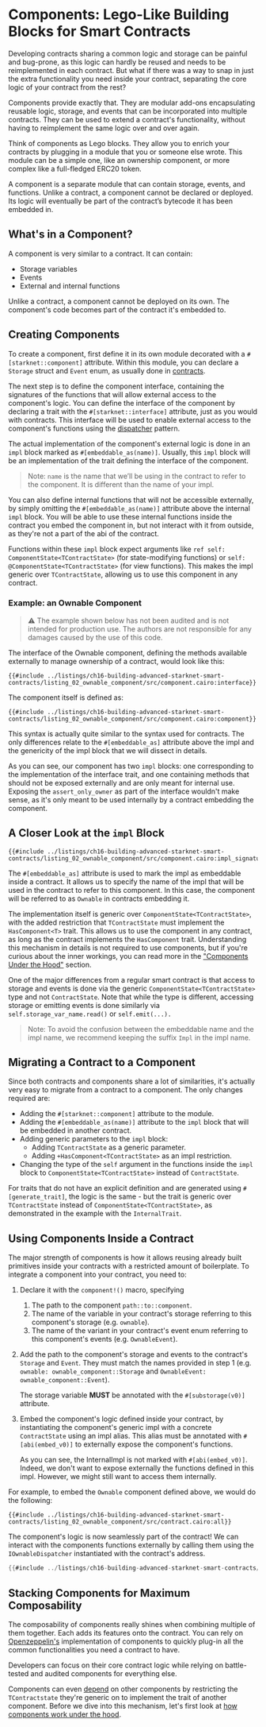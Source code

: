 # Components: Lego-Like Building Blocks for Smart Contracts

Developing contracts sharing a common logic and storage can be painful and
bug-prone, as this logic can hardly be reused and needs to be reimplemented in
each contract. But what if there was a way to snap in just the extra
functionality you need inside your contract, separating the core logic of your
contract from the rest?

Components provide exactly that. They are modular add-ons encapsulating reusable
logic, storage, and events that can be incorporated into multiple contracts.
They can be used to extend a contract's functionality, without having to
reimplement the same logic over and over again.

Think of components as Lego blocks. They allow you to enrich your contracts by
plugging in a module that you or someone else wrote. This module can be a simple
one, like an ownership component, or more complex like a full-fledged ERC20
token.

A component is a separate module that can contain storage, events, and
functions. Unlike a contract, a component cannot be declared or deployed. Its
logic will eventually be part of the contract’s bytecode it has been embedded
in.

## What's in a Component?

A component is very similar to a contract. It can contain:

- Storage variables
- Events
- External and internal functions

Unlike a contract, a component cannot be deployed on its own. The component's
code becomes part of the contract it's embedded to.

## Creating Components

To create a component, first define it in its own module decorated with a
`#[starknet::component]` attribute. Within this module, you can declare a `
Storage` struct and `Event` enum, as usually done in [contracts][contract anatomy].

The next step is to define the component interface, containing the signatures of
the functions that will allow external access to the component's logic. You can
define the interface of the component by declaring a trait with the
`#[starknet::interface]` attribute, just as you would with contracts. This
interface will be used to enable external access to the component's functions
using the [dispatcher][contract dispatcher] pattern.

The actual implementation of the component's external logic is done in an `impl`
block marked as `#[embeddable_as(name)]`. Usually, this `impl` block will be an
implementation of the trait defining the interface of the component.

> Note: `name` is the name that we’ll be using in the contract to refer to the
> component. It is different than the name of your impl.

You can also define internal functions that will not be accessible externally,
by simply omitting the `#[embeddable_as(name)]` attribute above the internal
`impl` block. You will be able to use these internal functions inside the
contract you embed the component in, but not interact with it from outside, as
they're not a part of the abi of the contract.

Functions within these `impl` block expect arguments like `ref self:
ComponentState<TContractState>` (for state-modifying functions) or `self:
@ComponentState<TContractState>` (for view functions). This makes the impl
generic over `TContractState`, allowing us to use this component in any
contract.

[contract anatomy]: ./ch13-02-anatomy-of-a-simple-contract.md
[contract dispatcher]: ./ch15-02-contract-dispatchers-library-dispatchers-and-system-calls.md

### Example: an Ownable Component

> ⚠️ The example shown below has not been audited and is not intended for
> production use. The authors are not responsible for any damages caused by the
> use of this code.

The interface of the Ownable component, defining the methods available
externally to manage ownership of a contract, would look like this:

```rust,noplayground
{{#include ../listings/ch16-building-advanced-starknet-smart-contracts/listing_02_ownable_component/src/component.cairo:interface}}
```

The component itself is defined as:

```rust,noplayground
{{#include ../listings/ch16-building-advanced-starknet-smart-contracts/listing_02_ownable_component/src/component.cairo:component}}
```

This syntax is actually quite similar to the syntax used for contracts. The only
differences relate to the `#[embeddable_as]` attribute above the impl and the
genericity of the impl block that we will dissect in details.

As you can see, our component has two `impl` blocks: one corresponding to the
implementation of the interface trait, and one containing methods that should
not be exposed externally and are only meant for internal use. Exposing the
`assert_only_owner` as part of the interface wouldn't make sense, as it's only
meant to be used internally by a contract embedding the component.

## A Closer Look at the `impl` Block

```rust,noplayground
{{#include ../listings/ch16-building-advanced-starknet-smart-contracts/listing_02_ownable_component/src/component.cairo:impl_signature}}
```

The `#[embeddable_as]` attribute is used to mark the impl as embeddable inside a
contract. It allows us to specify the name of the impl that will be used in the
contract to refer to this component. In this case, the component will be
referred to as `Ownable` in contracts embedding it.

The implementation itself is generic over `ComponentState<TContractState>`, with
the added restriction that `TContractState` must implement the `HasComponent<T>`
trait. This allows us to use the component in any contract, as long as the
contract implements the `HasComponent` trait. Understanding this mechanism in
details is not required to use components, but if you're curious about the inner
workings, you can read more in the ["Components Under the Hood"][components inner working] section.

One of the major differences from a regular smart contract is that access to
storage and events is done via the generic `ComponentState<TContractState>` type
and not `ContractState`. Note that while the type is different, accessing
storage or emitting events is done similarly via `self.storage_var_name.read()`
or `self.emit(...).`

> Note: To avoid the confusion between the embeddable name and the impl name, we
> recommend keeping the suffix `Impl` in the impl name.

[components inner working]: ./ch16-02-01-under-the-hood.md

## Migrating a Contract to a Component

Since both contracts and components share a lot of similarities, it's actually
very easy to migrate from a contract to a component. The only changes required
are:

- Adding the `#[starknet::component]` attribute to the module.
- Adding the `#[embeddable_as(name)]` attribute to the `impl` block that will be
  embedded in another contract.
- Adding generic parameters to the `impl` block:
  - Adding `TContractState` as a generic parameter.
  - Adding `+HasComponent<TContractState>` as an impl restriction.
- Changing the type of the `self` argument in the functions inside the `impl`
  block to `ComponentState<TContractState>` instead of `ContractState`.

For traits that do not have an explicit definition and are generated using
`#[generate_trait]`, the logic is the same - but the trait is generic over
`TContractState` instead of `ComponentState<TContractState>`, as demonstrated in
the example with the `InternalTrait`.

## Using Components Inside a Contract

The major strength of components is how it allows reusing already built
primitives inside your contracts with a restricted amount of boilerplate. To
integrate a component into your contract, you need to:

1. Declare it with the `component!()` macro, specifying

   1. The path to the component `path::to::component`.
   2. The name of the variable in your contract's storage referring to this
      component's storage (e.g. `ownable`).
   3. The name of the variant in your contract's event enum referring to this
      component's events (e.g. `OwnableEvent`).

2. Add the path to the component's storage and events to the contract's
   `Storage` and `Event`. They must match the names provided in step 1 (e.g.
   `ownable: ownable_component::Storage` and `OwnableEvent:
ownable_component::Event`).

   The storage variable **MUST** be annotated with the `#[substorage(v0)]`
   attribute.

3. Embed the component's logic defined inside your contract, by instantiating
   the component's generic impl with a concrete `ContractState` using an impl
   alias. This alias must be annotated with `#[abi(embed_v0)]` to externally
   expose the component's functions.

   As you can see, the InternalImpl is not marked with `#[abi(embed_v0)]`.
   Indeed, we don't want to expose externally the functions defined in this
   impl. However, we might still want to access them internally.

For example, to embed the `Ownable` component defined above, we would do the
following:

```rust,noplayground
{{#include ../listings/ch16-building-advanced-starknet-smart-contracts/listing_02_ownable_component/src/contract.cairo:all}}
```

The component's logic is now seamlessly part of the contract! We can interact
with the components functions externally by calling them using the
`IOwnableDispatcher` instantiated with the contract's address.

```rust
{{#include ../listings/ch16-building-advanced-starknet-smart-contracts/listing_02_ownable_component/src/component.cairo:interface}}
```

## Stacking Components for Maximum Composability

The composability of components really shines when combining multiple of them
together. Each adds its features onto the contract. You can rely on
[Openzeppelin's][OpenZeppelin Cairo Contracts] implementation
of components to quickly plug-in all the common functionalities you need a contract
to have.

Developers can focus on their core contract logic while relying on battle-tested
and audited components for everything else.

Components can even [depend][component dependendcies] on other components by restricting the
`TContractstate` they're generic on to implement the trait of another component.
Before we dive into this mechanism, let's first look at [how components work under the hood][components inner working].


[OpenZeppelin Cairo Contracts]: https://github.com/OpenZeppelin/cairo-contracts
[component dependendcies]: ./ch16-02-02-component-dependencies.md
[components inner working]: ./ch16-02-01-under-the-hood.md

